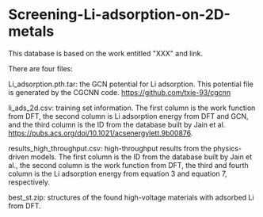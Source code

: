 # Screening-Li-adsorption-on-2D-metals
This database is based on the work entitled "XXX" and link.

There are four files:

Li_adsorption.pth.tar: the GCN potential for Li adsorption. This potential file is generated by the CGCNN code. https://github.com/txie-93/cgcnn

li_ads_2d.csv: training set information. The first column is the work function from DFT, the second column is Li adsorption energy from DFT and GCN, and the third column is the ID from the database built by Jain et al. https://pubs.acs.org/doi/10.1021/acsenergylett.9b00876.

results_high_throughput.csv: high-throughput results from the physics-driven models. The first column is the ID from the database built by Jain et al., the second column is the work function from DFT, the third and fourth column is the Li adsorption energy from equation 3 and equation 7, respectively.

best_st.zip: structures of the found high-voltage materials with adsorbed Li from DFT.
